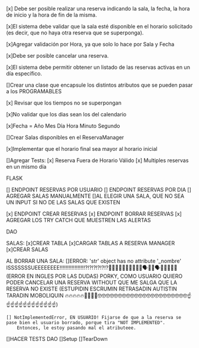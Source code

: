 [x] Debe ser posible realizar una reserva indicando la sala, la fecha, la hora de inicio y la hora de fin de la misma.

[x]El sistema debe validar que la sala esté disponible en el horario solicitado
(es decir, que no haya otra reserva que se superponga).

[x]Agregar validación por Hora, ya que solo lo hace por Sala y Fecha

[x]Debe ser posible cancelar una reserva.

[x]El sistema debe permitir obtener un listado de las reservas activas en un día específico.

[]Crear una clase que encapsule los distintos atributos que se pueden pasar a los PROGRAMABLES

[x] Revisar que los tiempos no se superpongan

[x]No validar que los dias sean los del calendario

[x]Fecha = Año Mes Día Hora Minuto Segundo

[]Crear Salas disponibles en el ReservaManager

[x]Implementar que el horario final sea mayor al horario inicial

[]Agregar Tests:
    [x] Reserva Fuera de Horario Válido
    [x] Multiples reservas en un mismo día

FLASK

[] ENDPOINT RESERVAS POR USUARIO
[] ENDPOINT RESERVAS POR DIA
[] AGREGAR SALAS MANUALMENTE
    []AL ELEGIR UNA SALA, QUE NO SEA UN INPUT SI NO DE LAS SALAS QUE EXISTEN


[x] ENDPOINT CREAR RESERVAS
[x] ENDPOINT BORRAR RESERVAS
[x] AGREGAR LOS TRY CATCH QUE MUESTREN LAS ALERTAS


DAO

SALAS:
    [x]CREAR TABLA
    [x]CARGAR TABLAS A RESERVA MANAGER
    [x]CREAR SALAS

    
AL BORRAR UNA SALA:
    []ERROR: 'str' object has no attribute '_nombre'
    ISSSSSSSUEEEEEEEE‼‼‼‼‼‼‼‼⁉⁉⁉⁉⁉⁉👩🏾‍🤝‍🧑🏼👩🏾‍🤝‍🧑🏻🗣🧞‍♂️🗣🦃🐓🐚🐡🦐 (ERROR EN INGLES POR LAS DUDAS) PORKY, COMO USUARIO QUIERO PODER CANCELAR UNA RESERVA WITHOUT QUE ME SALGA QUE LA RESERVA NO EXISTE (ESTUPIDIN ESCRUMIN RETRASADIN AUTISTIN TARADIN MOBOLIQUIN 🔥🔥🔥🔥🔥🧠🧠🧠😎🤓🤓🤓🤓🤓🤓🤓🤓🤓🤓🤓🤓🤓🤓🤓🤓🤓🤓🤓🤓🤓🤓☝☝☝☝☝☝☝☝☝☝☝☝☝)

    [] NotImplementedError, EN USUARIO! Fijarse de que a la reserva se pase bien el usuario borrado, porque tira "NOT IMPLEMENTED".
        Entonces, le estoy pasando mal el atributeee.  


    

[]HACER TESTS DAO
    []Setup 
    []TearDown
    

 
